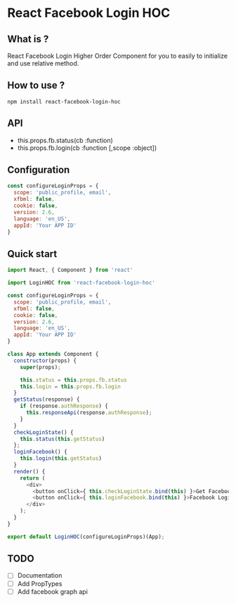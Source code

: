 # React Facebook Login HOC

## What is ?

React Facebook Login Higher Order Component for you to easily to initialize and use relative method.

## How to use ?

```
npm install react-facebook-login-hoc
```

## API

* this.props.fb.status(cb :function)
* this.props.fb.login(cb :function [,scope :object])

## Configuration

```javascript
const configureLoginProps = {
  scope: 'public_profile, email',
  xfbml: false,
  cookie: false,
  version: 2.6,
  language: 'en_US',
  appId: 'Your APP ID'
}
```

## Quick start

```javascript
import React, { Component } from 'react'

import LoginHOC from 'react-facebook-login-hoc'

const configureLoginProps = {
  scope: 'public_profile, email',
  xfbml: false,
  cookie: false,
  version: 2.6,
  language: 'en_US',
  appId: 'Your APP ID'
}

class App extends Component {
  constructor(props) {
    super(props);

    this.status = this.props.fb.status
    this.login = this.props.fb.login
  }
  getStatus(response) {
    if (response.authResponse) {
      this.responseApi(response.authResponse);
    }
  }
  checkLoginState() {
    this.status(this.getStatus)
  };
  loginFacebook() {
    this.login(this.getStatus)
  }
  render() {
    return (
      <div>
        <button onClick={ this.checkLoginState.bind(this) }>Get Facebook Login Status</button>
        <button onClick={ this.loginFacebook.bind(this) }>Facebook Login </button>
      </div>
    );
  }
}

export default LoginHOC(configureLoginProps)(App);

```

## TODO

* [ ] Documentation
* [ ] Add PropTypes
* [ ] Add facebook graph api
